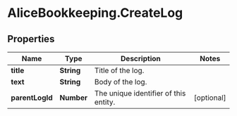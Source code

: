 # AliceBookkeeping.CreateLog

## Properties

Name | Type | Description | Notes
------------ | ------------- | ------------- | -------------
**title** | **String** | Title of the log. | 
**text** | **String** | Body of the log. | 
**parentLogId** | **Number** | The unique identifier of this entity. | [optional] 


